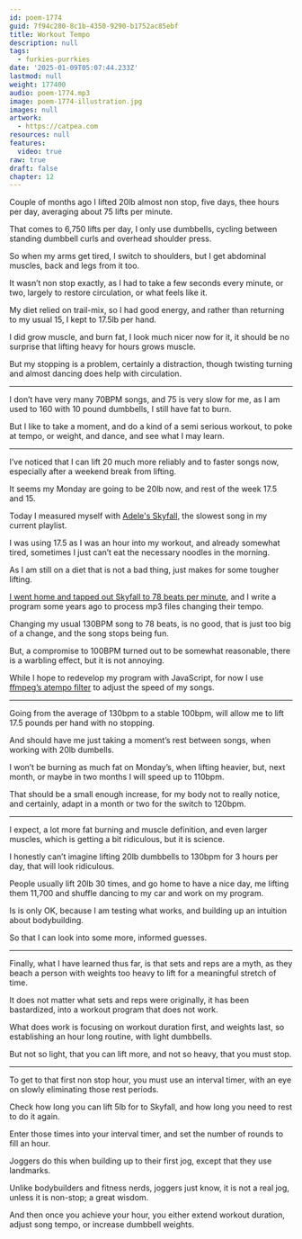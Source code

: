 ```yaml
---
id: poem-1774
guid: 7f94c280-8c1b-4350-9290-b1752ac85ebf
title: Workout Tempo
description: null
tags:
  - furkies-purrkies
date: '2025-01-09T05:07:44.233Z'
lastmod: null
weight: 177400
audio: poem-1774.mp3
image: poem-1774-illustration.jpg
images: null
artwork:
  - https://catpea.com
resources: null
features:
  video: true
raw: true
draft: false
chapter: 12
---
```


Couple of months ago I lifted 20lb almost non stop, five days, thee hours per day,
averaging about 75 lifts per minute.

That comes to 6,750 lifts per day, I only use dumbbells,
cycling between standing dumbbell curls and overhead shoulder press.

So when my arms get tired, I switch to shoulders,
but I get abdominal muscles, back and legs from it too.

It wasn’t non stop exactly, as I had to take a few seconds every minute,
or two, largely to restore circulation, or what feels like it.

My diet relied on trail-mix, so I had good energy,
and rather than returning to my usual 15, I kept to 17.5lb per hand.

I did grow muscle, and burn fat, I look much nicer now for it,
it should be no surprise that lifting heavy for hours grows muscle.

But my stopping is a problem, certainly a distraction,
though twisting turning and almost dancing does help with circulation.

---

I don’t have very many 70BPM songs, and 75 is very slow for me,
as I am used to 160 with 10 pound dumbbells, I still have fat to burn.

But I like to take a moment, and do a kind of a semi serious workout,
to poke at tempo, or weight, and dance, and see what I may learn.

---

I’ve noticed that I can lift 20 much more reliably and to faster songs now,
especially after a weekend break from lifting.

It seems my Monday are going to be 20lb now,
and rest of the week 17.5 and 15.

Today I measured myself with [Adele's Skyfall][0],
the slowest song in my current playlist.

I was using 17.5 as I was an hour into my workout, and already somewhat tired,
sometimes I just can’t eat the necessary noodles in the morning.

As I am still on a diet that is not a bad thing,
just makes for some tougher lifting.

[I went home and tapped out Skyfall to 78 beats per minute][1],
and I write a program some years ago to process mp3 files changing their tempo.

Changing my usual 130BPM song to 78 beats, is no good,
that is just too big of a change, and the song stops being fun.

But, a compromise to 100BPM turned out to be somewhat reasonable,
there is a warbling effect, but it is not annoying.

While I hope to redevelop my program with JavaScript,
for now I use [ffmpeg’s atempo filter][2] to adjust the speed of my songs.

---

Going from the average of 130bpm to a stable 100bpm,
will allow me to lift 17.5 pounds per hand with no stopping.

And should have me just taking a moment’s rest between songs,
when working with 20lb dumbells.

I won’t be burning as much fat on Monday’s, when lifting heavier,
but, next month, or maybe in two months I will speed up to 110bpm.

That should be a small enough increase, for my body not to really notice,
and certainly, adapt in a month or two for the switch to 120bpm.

---

I expect, a lot more fat burning and muscle definition,
and even larger muscles, which is getting a bit ridiculous, but it is science.

I honestly can’t imagine lifting 20lb dumbbells to 130bpm for 3 hours per day,
that will look ridiculous.

People usually lift 20lb 30 times, and go home to have a nice day,
me lifting them 11,700 and shuffle dancing to my car and work on my program.

Is is only OK, because I am testing what works,
and building up an intuition about bodybuilding.

So that I can look into some more,
informed guesses.

---

Finally, what I have learned thus far, is that sets and reps are a myth,
as they beach a person with weights too heavy to lift for a meaningful stretch of time.

It does not matter what sets and reps were originally,
it has been bastardized, into a workout program that does not work.

What does work is focusing on workout duration first, and weights last,
so establishing an hour long routine, with light dumbbells.

But not so light, that you can lift more,
and not so heavy, that you must stop.

---

To get to that first non stop hour, you must use an interval timer,
with an eye on slowly eliminating those rest periods.

Check how long you can lift 5lb for to Skyfall,
and how long you need to rest to do it again.

Enter those times into your interval timer,
and set the number of rounds to fill an hour.

Joggers do this when building up to their first jog,
except that they use landmarks.

Unlike bodybuilders and fitness nerds,
joggers just know, it is not a real jog, unless it is non-stop; a great wisdom.

And then once you achieve your hour, you either extend workout duration,
adjust song tempo, or increase dumbbell weights.

[0]: https://www.youtube.com/watch?v=DeumyOzKqgI
[1]: https://taptempo.org/
[2]: https://ffmpeg.org/ffmpeg-filters.html#atempo
